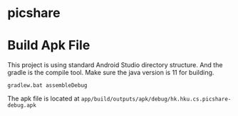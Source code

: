 # picshare
# Build Apk File
This project is using standard Android Studio directory structure. And the gradle is the compile tool. Make sure the java version is 11 for building.
```
gradlew.bat assembleDebug
```
The apk file is located at `app/build/outputs/apk/debug/hk.hku.cs.picshare-debug.apk`

